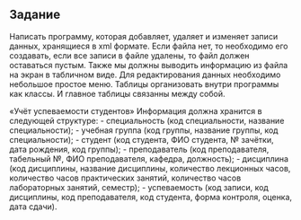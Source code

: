 ## Задание

 Написать программу, которая добавляет, удаляет и изменяет записи данных, хранящиеся в xml формате. Если файла нет, то необходимо его создавать, если все записи в файле удалены, то файл должен оставаться пустым. Также мы должны выводить информацию из файла на экран в табличном виде. Для редактирования данных необходимо небольшое простое меню. Таблицы организовать внутри программы как классы. И главное таблицы связанны между собой.

«Учёт успеваемости студентов» Информация должна хранится в следующей структуре:
    - cпециальность (код специальности, название специальности);
    - учебная группа (код группы, название группы, код специальности);
    - cтудент (код студента, ФИО студента, № зачётки, дата рождения, код группы);
    - преподаватель (код преподавателя, табельный №, ФИО преподавателя, кафедра, должность);
    - дисциплина (код дисциплины, название дисциплины, количество лекционных часов, количество часов практических занятий, количество часов лабораторных занятий, семестр);
    - успеваемость (код записи, код дисциплины, код преподавателя, код студента, форма контроля, оценка, дата сдачи).